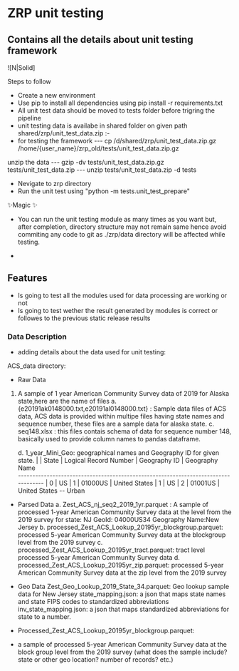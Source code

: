# ZRP unit testing
## Contains all the details about unit testing framework

![N|Solid]



Steps to follow

- Create a new environment 
- Use pip to install all dependencies using pip install -r requirements.txt
- All unit test data should be moved to tests folder before trigring the pipeline
- unit testing data is availabe in shared folder on given path shared/zrp/unit_test_data.zip :-
- for testing the framework
--- cp /d/shared/zrp/unit_test_data.zip.gz /home/{user_name}/zrp_old/tests/unit_test_data.zip.gz

unzip the data 
--- gzip -dv tests/unit_test_data.zip.gz  tests/unit_test_data.zip
--- unzip tests/unit_test_data.zip -d  tests

- Nevigate to zrp directory
- Run the unit test using "python -m tests.unit_test_prepare" 

 ✨Magic ✨

- You can run the unit testing module as many times as you want but, after completion, directory structure may not remain same hence avoid commiting any code to git as ./zrp/data directory will be affected while testing. 

-
## Features

- Is going to test all the modules used for data processing are working or not
- Is going to test wether the result generated by modules is correct or followes to the previous static release results


### Data Description 
- adding details about the data used for unit testing:


ACS_data directory: 
- Raw Data
1. A sample of 1 year American Community Survey data of 2019 for Alaska state,here are the name of files
    a. {e20191ak0148000.txt,e20191al0148000.txt} : Sample data files of ACS data, ACS data is provided within multipe files having state names and sequence number, these files are a sample data for alaska state.
    c. seq148.xlsx : this files contais schema of data for sequence number 148, basically used to provide column names to pandas dataframe.
    
    d. 1_year_Mini_Geo: geographical names and Geography ID for given state.
         |      | State   |   Logical Record Number | Geography ID      | Geography Name  
         -----------------------------------------------------------------------------------
         |    0 | US      |                       1 | 01000US           | United States                                                                          |    1 | US      |                       2 | 01001US           | United States -- Urban  

- Parsed Data
    a. Zest_ACS_nj_seq2_2019_1yr.parquet : A sample of processed 1-year American Community Survey data at the  level from the 2019 survey for state: NJ	GeoId: 04000US34	Geography Name:New Jersey
    b. processed_Zest_ACS_Lookup_20195yr_blockgroup.parquet:  processed 5-year American Community Survey data at the blockgroup level from the 2019 survey
    c. processed_Zest_ACS_Lookup_20195yr_tract.parquet: tract level processed 5-year American Community Survey data
    d. processed_Zest_ACS_Lookup_20195yr_zip.parquet: processed 5-year American Community Survey data at the zip  level from the 2019 survey 

- Geo Data
  Zest_Geo_Lookup_2019_State_34.parquet: Geo lookup sample data for New Jersey
  state_mapping.json: a json that maps state names and state FIPS codes to standardized abbreviations
  inv_state_mapping.json: a json that maps standardized abbreviations for state to a number. 
  
 - Processed_Zest_ACS_Lookup_20195yr_blockgroup.parquet: 
 - a sample of processed 5-year American Community Survey data at the block group level from the 2019 survey (what does the sample include? state or other geo location? number of records? etc.)




